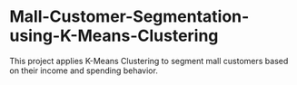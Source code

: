 # Mall-Customer-Segmentation-using-K-Means-Clustering
This project applies K-Means Clustering to segment mall customers based on their income and spending behavior.
